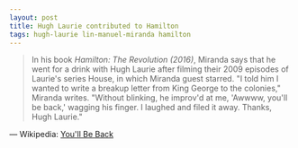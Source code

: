 ```yaml
---
layout: post
title: Hugh Laurie contributed to Hamilton
tags: hugh-laurie lin-manuel-miranda hamilton
---
```


> In his book _Hamilton: The Revolution (2016)_, Miranda says that he went for a
> drink with Hugh Laurie after filming their 2009 episodes of Laurie's series
> House, in which Miranda guest starred. "I told him I wanted to write a breakup
> letter from King George to the colonies," Miranda writes. "Without blinking,
> he improv'd at me, 'Awwww, you'll be back,' wagging his finger. I laughed and
> filed it away. Thanks, Hugh Laurie."

— Wikipedia: [You'll Be Back](https://en.wikipedia.org/wiki/You%27ll_Be_Back)
